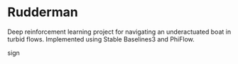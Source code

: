 # Rudderman

Deep reinforcement learning project for navigating an underactuated boat in turbid flows.
Implemented using Stable Baselines3 and PhiFlow.

sign
